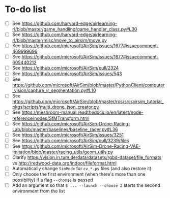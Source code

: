 # To-do list
- [ ] See https://github.com/harvard-edge/airlearning-rl/blob/master/game_handling/game_handler_class.py#L30
- [ ] See https://github.com/harvard-edge/airlearning-rl/blob/master/misc/move_to_airsim/move.py
- [ ] See https://github.com/microsoft/AirSim/issues/1677#issuecomment-469999696
- [ ] See https://github.com/microsoft/AirSim/issues/1677#issuecomment-605440212
- [ ] See https://github.com/microsoft/AirSim/pull/2324
- [ ] See https://github.com/microsoft/AirSim/issues/543
- [ ] See https://github.com/microsoft/AirSim/blob/master/PythonClient/computer_vision/capture_ir_segmentation.py#L10
- [ ] See https://github.com/microsoft/AirSim/blob/master/ros/src/airsim_tutorial_pkgs/scripts/multi_drone_json_creator.py
- [ ] See https://meshroom-manual.readthedocs.io/en/latest/node-reference/nodes/SfMTransform.html
- [ ] See https://github.com/microsoft/AirSim-Drone-Racing-Lab/blob/master/baselines/baseline_racer.py#L36
- [ ] See https://github.com/microsoft/AirSim/issues/3251
- [ ] See https://github.com/microsoft/AirSim/pull/3239/files
- [ ] See https://github.com/microsoft/AirSim-Drone-Racing-VAE-Imitation/blob/master/racing_utils/geom_utils.py
- [ ] Clarify https://vision.in.tum.de/data/datasets/rgbd-dataset/file_formats vs http://redwood-data.org/indoor/fileformat.html
- [ ] Automatically change `SimMode` for `cv_*.py` files (and also restore it)
- [ ] Only choose the first environment (when there's more than one possibility) if a flag `--choose` is passed
- [ ] Add an argument so that `$ ... --launch --choose 2` starts the second environment from the list
